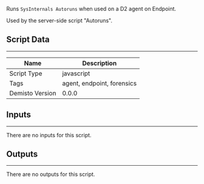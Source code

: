 Runs `SysInternals Autoruns` when used on a D2 agent on Endpoint.

Used by the server-side script "Autoruns".

## Script Data
---

| **Name** | **Description** |
| --- | --- |
| Script Type | javascript |
| Tags | agent, endpoint, forensics |
| Demisto Version | 0.0.0 |

## Inputs
---
There are no inputs for this script.

## Outputs
---
There are no outputs for this script.
